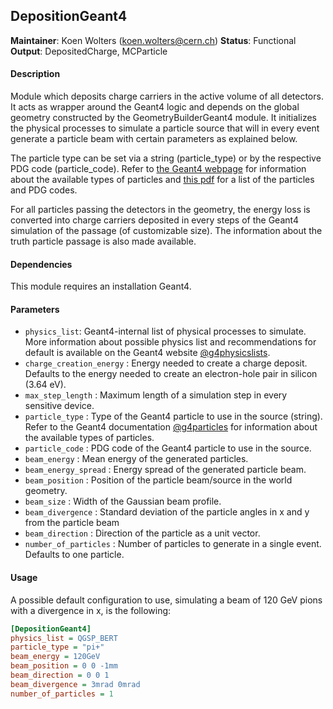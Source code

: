 ## DepositionGeant4
**Maintainer**: Koen Wolters (<koen.wolters@cern.ch>)
**Status**: Functional
**Output**: DepositedCharge, MCParticle

#### Description
Module which deposits charge carriers in the active volume of all detectors. It acts as wrapper around the Geant4 logic and depends on the global geometry constructed by the GeometryBuilderGeant4 module. It initializes the physical processes to simulate a particle source that will in every event generate a particle beam with certain parameters as explained below.

The particle type can be set via a string (particle_type) or by the respective PDG code (particle_code). Refer to [the Geant4 webpage](http://geant4.cern.ch/G4UsersDocuments/UsersGuides/ForApplicationDeveloper/html/TrackingAndPhysics/particle.html) for information about the available types of particles and [this pdf](http://pdg.lbl.gov/2002/montecarlorpp.pdf) for a list of the particles and PDG codes.

For all particles passing the detectors in the geometry, the energy loss is converted into charge carriers deposited in every steps of the Geant4 simulation of the passage (of customizable size). The information about the truth particle passage is also made available.

#### Dependencies

This module requires an installation Geant4.

#### Parameters
* `physics_list`: Geant4-internal list of physical processes to simulate. More information about possible physics list and recommendations for default is available on the Geant4 website [@g4physicslists].
* `charge_creation_energy` : Energy needed to create a charge deposit. Defaults to the energy needed to create an electron-hole pair in silicon (3.64 eV).
* `max_step_length` : Maximum length of a simulation step in every sensitive device.
* `particle_type` : Type of the Geant4 particle to use in the source (string). Refer to the Geant4 documentation [@g4particles] for information about the available types of particles.
* `particle_code` : PDG code of the Geant4 particle to use in the source.
* `beam_energy` : Mean energy of the generated particles.
* `beam_energy_spread` : Energy spread of the generated particle beam.
* `beam_position` : Position of the particle beam/source in the world geometry.
* `beam_size` : Width of the Gaussian beam profile.
* `beam_divergence` : Standard deviation of the particle angles in x and y from the particle beam
* `beam_direction` : Direction of the particle as a unit vector.
* `number_of_particles` : Number of particles to generate in a single event. Defaults to one particle.

#### Usage
A possible default configuration to use, simulating a beam of 120 GeV pions with a divergence in x, is the following:

```ini
[DepositionGeant4]
physics_list = QGSP_BERT
particle_type = "pi+"
beam_energy = 120GeV
beam_position = 0 0 -1mm
beam_direction = 0 0 1
beam_divergence = 3mrad 0mrad
number_of_particles = 1
```

[@g4physicslists]: http://geant4.cern.ch/support/proc_mod_catalog/physics_lists/referencePL.shtml
[@g4particles]: http://geant4.cern.ch/G4UsersDocuments/UsersGuides/ForApplicationDeveloper/html/TrackingAndPhysics/particle.html
